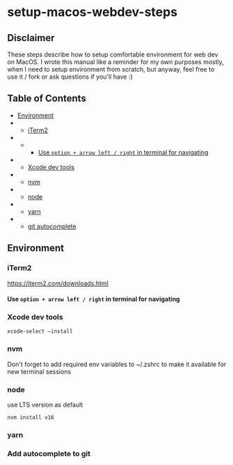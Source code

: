 # setup-macos-webdev-steps

## Disclaimer
These steps describe how to setup comfortable environment for web dev on MacOS.
I wrote this manual like a reminder for my own purposes mostly, when I need to setup environment from scratch, but anyway, feel free to use it / fork or ask questions if you'll have :)

## Table of Contents
- [Environment](#environment)
- - [iTerm2](#iterm2)
- - - [Use `option + arrow left / right` in terminal for navigating](#arrows-navigation)
- - [Xcode dev tools](#xcode-dev-tools)
- - [nvm](#nvm)
- - [node](#node)
- - [yarn](#yarn)
- - [git autocomplete](#git-autocomplete)


## Environment <a name="environment" />
### iTerm2 <a name="iterm2" />
https://iterm2.com/downloads.html

#### Use `option + arrow left / right` in terminal for navigating <a name="arrows-navigation" />

### Xcode dev tools <a name="xcode-dev-tools" />
`xcode-select –install`

### nvm <a name="nvm" />

Don't forget to add required env variables to ~/.zshrc to make it available for new terminal sessions

### node <a name="node" />
use LTS version as default

`nvm install v16`

### yarn <a name="yarn" />

### Add autocomplete to git <a name="git-autocomplete" />


